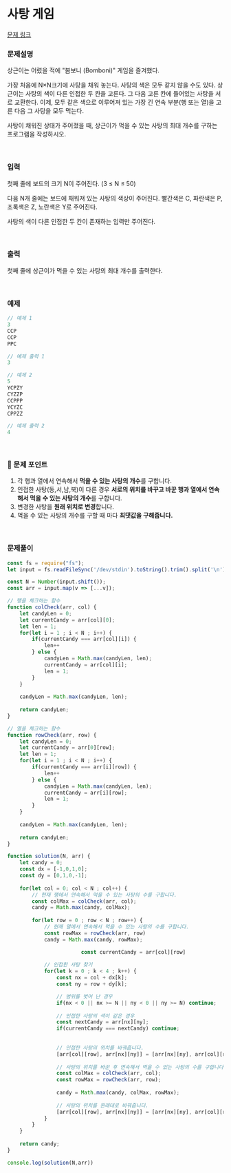 # **사탕 게임**

[문제 링크](https://www.acmicpc.net/problem/3085)

### 문제설명

상근이는 어렸을 적에 "봄보니 (Bomboni)" 게임을 즐겨했다.

가장 처음에 N×N크기에 사탕을 채워 놓는다. 사탕의 색은 모두 같지 않을 수도 있다. 상근이는 사탕의 색이 다른 인접한 두 칸을 고른다. 그 다음 고른 칸에 들어있는 사탕을 서로 교환한다. 이제, 모두 같은 색으로 이루어져 있는 가장 긴 연속 부분(행 또는 열)을 고른 다음 그 사탕을 모두 먹는다.

사탕이 채워진 상태가 주어졌을 때, 상근이가 먹을 수 있는 사탕의 최대 개수를 구하는 프로그램을 작성하시오.

<br/>

### 입력

첫째 줄에 보드의 크기 N이 주어진다. (3 ≤ N ≤ 50)

다음 N개 줄에는 보드에 채워져 있는 사탕의 색상이 주어진다. 빨간색은 C, 파란색은 P, 초록색은 Z, 노란색은 Y로 주어진다.

사탕의 색이 다른 인접한 두 칸이 존재하는 입력만 주어진다.

<br/>

### 출력

첫째 줄에 상근이가 먹을 수 있는 사탕의 최대 개수를 출력한다.

<br/>

### 예제

```jsx
// 예제 1
3
CCP
CCP
PPC

// 예제 출력 1
3

// 예제 2
5
YCPZY
CYZZP
CCPPP
YCYZC
CPPZZ

// 예제 출력 2
4
```

<br/>

### 📕 문제 포인트

1. 각 행과 열에서 연속해서 **먹을 수 있는 사탕의 개수**를 구합니다. 
2. 인접한 사탕(동,서,남,북)이 다른 경우 **서로의 위치를 바꾸고 바꾼 행과 열에서 연속해서 먹을 수 있는 사탕의 개수**를 구합니다.
3. 변경한 사탕을 **원래 위치로 변경**합니다.
4. 먹을 수 있는 사탕의 개수를 구할 때 마다 **최댓값을 구해줍니다.**

<br/>

### 문제풀이
```js
const fs = require("fs");
let input = fs.readFileSync('/dev/stdin').toString().trim().split('\n');

const N = Number(input.shift());
const arr = input.map(v => [...v]);

// 행을 체크하는 함수
function colCheck(arr, col) {
    let candyLen = 0;
    let currentCandy = arr[col][0];
    let len = 1;
    for(let i = 1 ; i < N ; i++) {
        if(currentCandy === arr[col][i]) {
            len++
        } else {
            candyLen = Math.max(candyLen, len);
            currentCandy = arr[col][i];
            len = 1;
        }
    }
    
    candyLen = Math.max(candyLen, len);
    
    return candyLen;
}

// 열을 체크하는 함수
function rowCheck(arr, row) {
    let candyLen = 0;
    let currentCandy = arr[0][row];
    let len = 1;
    for(let i = 1 ; i < N ; i++) {
        if(currentCandy === arr[i][row]) {
            len++
        } else {
            candyLen = Math.max(candyLen, len);
            currentCandy = arr[i][row];
            len = 1;
        }
    }
    
    candyLen = Math.max(candyLen, len);
    
    return candyLen;
}

function solution(N, arr) {
    let candy = 0;
    const dx = [-1,0,1,0];
    const dy = [0,1,0,-1];
    
    for(let col = 0; col < N ; col++) {
		// 현재 행에서 연속해서 먹을 수 있는 사탕의 수를 구합니다.
        const colMax = colCheck(arr, col);
        candy = Math.max(candy, colMax);
        
        for(let row = 0 ; row < N ; row++) {
			// 현재 열에서 연속해서 먹을 수 있는 사탕의 수를 구합니다.
            const rowMax = rowCheck(arr, row)
            candy = Math.max(candy, rowMax);

						const currentCandy = arr[col][row]
            
			// 인접한 사탕 찾기
            for(let k = 0 ; k < 4 ; k++) {
                const nx = col + dx[k];
                const ny = row + dy[k];

				// 범위를 벗어 난 경우
                if(nx < 0 || nx >= N || ny < 0 || ny >= N) continue;
                
				// 인접한 사탕의 색이 같은 경우
                const nextCandy = arr[nx][ny];
                if(currentCandy === nextCandy) continue;
                
                
                // 인접한 사탕의 위치를 바꿔줍니다.
                [arr[col][row], arr[nx][ny]] = [arr[nx][ny], arr[col][row]];
                
				// 사탕의 위치를 바꾼 후 연속해서 먹을 수 있는 사탕의 수를 구합니다.
                const colMax = colCheck(arr, col);
                const rowMax = rowCheck(arr, row);
                
                candy = Math.max(candy, colMax, rowMax);
                
				// 사탕의 위치를 원래대로 바꿔줍니다.
                [arr[col][row], arr[nx][ny]] = [arr[nx][ny], arr[col][row]]
            }
        }
    }
    
    return candy;
}

console.log(solution(N,arr))
```